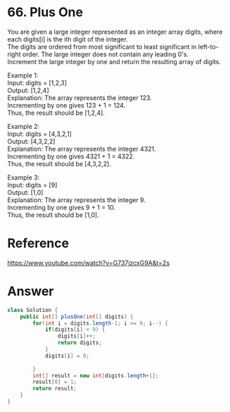 # 66. Plus One
   
You are given a large integer represented as an integer array digits, where each digits[i] is the ith digit of the integer.   
The digits are ordered from most significant to least significant in left-to-right order. The large integer does not contain any leading 0's.   
Increment the large integer by one and return the resulting array of digits.   
   
Example 1:   
Input: digits = [1,2,3]   
Output: [1,2,4]   
Explanation: The array represents the integer 123.   
Incrementing by one gives 123 + 1 = 124.   
Thus, the result should be [1,2,4].   
   
Example 2:   
Input: digits = [4,3,2,1]   
Output: [4,3,2,2]   
Explanation: The array represents the integer 4321.   
Incrementing by one gives 4321 + 1 = 4322.   
Thus, the result should be [4,3,2,2].   

Example 3:   
Input: digits = [9]   
Output: [1,0]   
Explanation: The array represents the integer 9.   
Incrementing by one gives 9 + 1 = 10.   
Thus, the result should be [1,0].   

# Reference
<https://www.youtube.com/watch?v=G737jzcxG9A&t=2s>

# Answer
```java
class Solution {
    public int[] plusOne(int[] digits) {
        for(int i = digits.length-1; i >= 0; i--) {
            if(digits[i] < 9) {
                digits[i]++;
                return digits;
            }
            digits[i] = 0;
            
        }
        int[] result = new int[digits.length+1];
        result[0] = 1;
        return result;
    }
}
```
